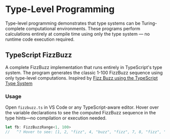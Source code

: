 # Type-Level Programming

Type-level programming demonstrates that type systems can be Turing-complete computational
environments. These programs perform calculations entirely at compile time using only the type
system — no runtime code execution required.

## TypeScript FizzBuzz

A complete FizzBuzz implementation that runs entirely in TypeScript's type system. The program
generates the classic 1-100 FizzBuzz sequence using only type-level computations.
Inspired by [Fizz Buzz using the TypeScript Type System](https://nickangeli.com/posts/fizz-buzz-using-the-typescript-type-system/)

### Usage

Open `fizzbuzz.ts` in VS Code or any TypeScript-aware editor. Hover over the variable declarations
to see the computed FizzBuzz sequence in the type hints—no compilation or execution needed.

```typescript
let fb: FizzBuzzRange<1, 100>
//   ^? Hover to see: [1, 2, "fizz", 4, "buzz", "fizz", 7, 8, "fizz", "buzz", ...]
```
